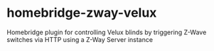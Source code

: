 # homebridge-zway-velux
Homebridge plugin for controlling Velux blinds by triggering Z-Wave switches via HTTP using a Z-Way Server instance
